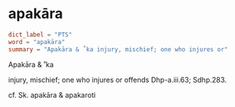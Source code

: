# apakāra

``` toml
dict_label = "PTS"
word = "apakāra"
summary = "Apakāra & ˚ka injury, mischief; one who injures or"
```

Apakāra & ˚ka

injury, mischief; one who injures or offends Dhp\-a.iii.63; Sdhp.283.

cf. Sk. apakāra & apakaroti

